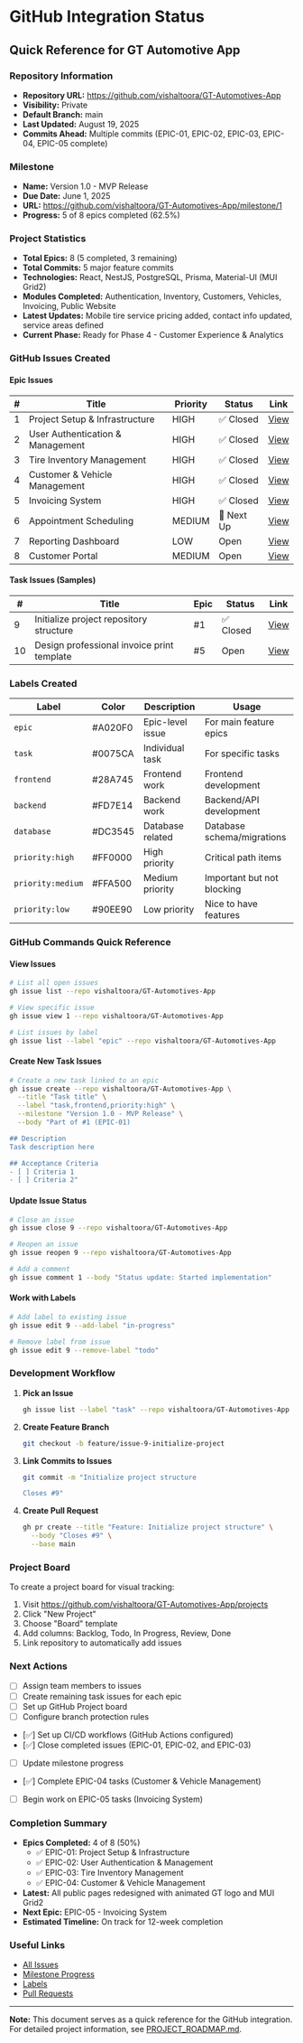 # GitHub Integration Status

## Quick Reference for GT Automotive App

### Repository Information
- **Repository URL:** https://github.com/vishaltoora/GT-Automotives-App
- **Visibility:** Private
- **Default Branch:** main
- **Last Updated:** August 19, 2025
- **Commits Ahead:** Multiple commits (EPIC-01, EPIC-02, EPIC-03, EPIC-04, EPIC-05 complete)

### Milestone
- **Name:** Version 1.0 - MVP Release
- **Due Date:** June 1, 2025
- **URL:** https://github.com/vishaltoora/GT-Automotives-App/milestone/1
- **Progress:** 5 of 8 epics completed (62.5%)

### Project Statistics
- **Total Epics:** 8 (5 completed, 3 remaining)
- **Total Commits:** 5 major feature commits
- **Technologies:** React, NestJS, PostgreSQL, Prisma, Material-UI (MUI Grid2)
- **Modules Completed:** Authentication, Inventory, Customers, Vehicles, Invoicing, Public Website
- **Latest Updates:** Mobile tire service pricing added, contact info updated, service areas defined
- **Current Phase:** Ready for Phase 4 - Customer Experience & Analytics

### GitHub Issues Created

#### Epic Issues
| # | Title | Priority | Status | Link |
|---|-------|----------|--------|------|
| 1 | Project Setup & Infrastructure | HIGH | ✅ Closed | [View](https://github.com/vishaltoora/GT-Automotives-App/issues/1) |
| 2 | User Authentication & Management | HIGH | ✅ Closed | [View](https://github.com/vishaltoora/GT-Automotives-App/issues/2) |
| 3 | Tire Inventory Management | HIGH | ✅ Closed | [View](https://github.com/vishaltoora/GT-Automotives-App/issues/3) |
| 4 | Customer & Vehicle Management | HIGH | ✅ Closed | [View](https://github.com/vishaltoora/GT-Automotives-App/issues/4) |
| 5 | Invoicing System | HIGH | ✅ Closed | [View](https://github.com/vishaltoora/GT-Automotives-App/issues/5) |
| 6 | Appointment Scheduling | MEDIUM | 📅 Next Up | [View](https://github.com/vishaltoora/GT-Automotives-App/issues/6) |
| 7 | Reporting Dashboard | LOW | Open | [View](https://github.com/vishaltoora/GT-Automotives-App/issues/7) |
| 8 | Customer Portal | MEDIUM | Open | [View](https://github.com/vishaltoora/GT-Automotives-App/issues/8) |

#### Task Issues (Samples)
| # | Title | Epic | Status | Link |
|---|-------|------|--------|------|
| 9 | Initialize project repository structure | #1 | ✅ Closed | [View](https://github.com/vishaltoora/GT-Automotives-App/issues/9) |
| 10 | Design professional invoice print template | #5 | Open | [View](https://github.com/vishaltoora/GT-Automotives-App/issues/10) |

### Labels Created
| Label | Color | Description | Usage |
|-------|-------|-------------|-------|
| `epic` | #A020F0 | Epic-level issue | For main feature epics |
| `task` | #0075CA | Individual task | For specific tasks |
| `frontend` | #28A745 | Frontend work | Frontend development |
| `backend` | #FD7E14 | Backend work | Backend/API development |
| `database` | #DC3545 | Database related | Database schema/migrations |
| `priority:high` | #FF0000 | High priority | Critical path items |
| `priority:medium` | #FFA500 | Medium priority | Important but not blocking |
| `priority:low` | #90EE90 | Low priority | Nice to have features |

### GitHub Commands Quick Reference

#### View Issues
```bash
# List all open issues
gh issue list --repo vishaltoora/GT-Automotives-App

# View specific issue
gh issue view 1 --repo vishaltoora/GT-Automotives-App

# List issues by label
gh issue list --label "epic" --repo vishaltoora/GT-Automotives-App
```

#### Create New Task Issues
```bash
# Create a new task linked to an epic
gh issue create --repo vishaltoora/GT-Automotives-App \
  --title "Task title" \
  --label "task,frontend,priority:high" \
  --milestone "Version 1.0 - MVP Release" \
  --body "Part of #1 (EPIC-01)

## Description
Task description here

## Acceptance Criteria
- [ ] Criteria 1
- [ ] Criteria 2"
```

#### Update Issue Status
```bash
# Close an issue
gh issue close 9 --repo vishaltoora/GT-Automotives-App

# Reopen an issue
gh issue reopen 9 --repo vishaltoora/GT-Automotives-App

# Add a comment
gh issue comment 1 --body "Status update: Started implementation"
```

#### Work with Labels
```bash
# Add label to existing issue
gh issue edit 9 --add-label "in-progress"

# Remove label from issue
gh issue edit 9 --remove-label "todo"
```

### Development Workflow

1. **Pick an Issue**
   ```bash
   gh issue list --label "task" --repo vishaltoora/GT-Automotives-App
   ```

2. **Create Feature Branch**
   ```bash
   git checkout -b feature/issue-9-initialize-project
   ```

3. **Link Commits to Issues**
   ```bash
   git commit -m "Initialize project structure

   Closes #9"
   ```

4. **Create Pull Request**
   ```bash
   gh pr create --title "Feature: Initialize project structure" \
     --body "Closes #9" \
     --base main
   ```

### Project Board

To create a project board for visual tracking:

1. Visit https://github.com/vishaltoora/GT-Automotives-App/projects
2. Click "New Project"
3. Choose "Board" template
4. Add columns: Backlog, Todo, In Progress, Review, Done
5. Link repository to automatically add issues

### Next Actions

- [ ] Assign team members to issues
- [ ] Create remaining task issues for each epic
- [ ] Set up GitHub Project board
- [ ] Configure branch protection rules
- [✅] Set up CI/CD workflows (GitHub Actions configured)
- [✅] Close completed issues (EPIC-01, EPIC-02, and EPIC-03)
- [ ] Update milestone progress
- [✅] Complete EPIC-04 tasks (Customer & Vehicle Management)
- [ ] Begin work on EPIC-05 tasks (Invoicing System)

### Completion Summary
- **Epics Completed:** 4 of 8 (50%)
  - ✅ EPIC-01: Project Setup & Infrastructure
  - ✅ EPIC-02: User Authentication & Management
  - ✅ EPIC-03: Tire Inventory Management
  - ✅ EPIC-04: Customer & Vehicle Management
- **Latest:** All public pages redesigned with animated GT logo and MUI Grid2
- **Next Epic:** EPIC-05 - Invoicing System
- **Estimated Timeline:** On track for 12-week completion

### Useful Links

- [All Issues](https://github.com/vishaltoora/GT-Automotives-App/issues)
- [Milestone Progress](https://github.com/vishaltoora/GT-Automotives-App/milestone/1)
- [Labels](https://github.com/vishaltoora/GT-Automotives-App/labels)
- [Pull Requests](https://github.com/vishaltoora/GT-Automotives-App/pulls)

---

**Note:** This document serves as a quick reference for the GitHub integration. For detailed project information, see [PROJECT_ROADMAP.md](PROJECT_ROADMAP.md).